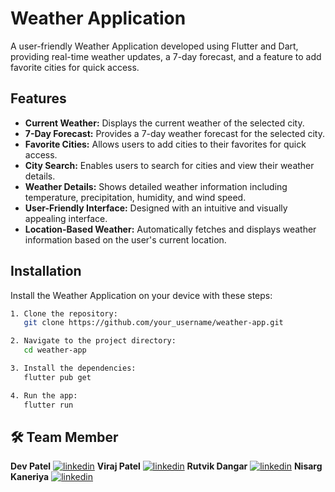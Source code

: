 
# Weather Application

A user-friendly Weather Application developed using Flutter and Dart, providing real-time weather updates, a 7-day forecast, and a feature to add favorite cities for quick access. 

## Features

- **Current Weather:** Displays the current weather of the selected city.
- **7-Day Forecast:** Provides a 7-day weather forecast for the selected city.
- **Favorite Cities:** Allows users to add cities to their favorites for quick access.
- **City Search:** Enables users to search for cities and view their weather details.
- **Weather Details:** Shows detailed weather information including temperature, precipitation, humidity, and wind speed.
- **User-Friendly Interface:** Designed with an intuitive and visually appealing interface.
- **Location-Based Weather:** Automatically fetches and displays weather information based on the user's current location.


## Installation

Install the Weather Application on your device with these steps:

```bash
1. Clone the repository:
   git clone https://github.com/your_username/weather-app.git
```
```bash
2. Navigate to the project directory:
   cd weather-app
```
```bash
3. Install the dependencies:
   flutter pub get
```
```bash
4. Run the app:
   flutter run
```
    
## 🛠 Team Member

**Dev Patel** 
[![linkedin](https://img.shields.io/badge/linkedin-0A66C2?style=for-the-badge&logo=linkedin&logoColor=white)](https://www.linkedin.com/in/dev-patel-257298266?utm_source=share&utm_campaign=share_via&utm_content=profile&utm_medium=ios_app)
**Viraj Patel**
[![linkedin](https://img.shields.io/badge/linkedin-0A66C2?style=for-the-badge&logo=linkedin&logoColor=white)](https://www.linkedin.com/in/viraj-patel-0627212a7?utm_source=share&utm_campaign=share_via&utm_content=profile&utm_medium=ios_app)
**Rutvik Dangar**
[![linkedin](https://img.shields.io/badge/linkedin-0A66C2?style=for-the-badge&logo=linkedin&logoColor=white)](https://www.linkedin.com/in/rutvikdangar?utm_source=share&utm_campaign=share_via&utm_content=profile&utm_medium=ios_app)
**Nisarg Kaneriya**
[![linkedin](https://img.shields.io/badge/linkedin-0A66C2?style=for-the-badge&logo=linkedin&logoColor=white)](https://www.linkedin.com/in/nisarg-kaneriya-30318223a?utm_source=share&utm_campaign=share_via&utm_content=profile&utm_medium=ios_app)

